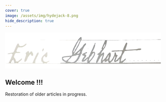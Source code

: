 ```yaml
---
cover: true
image: /assets/img/hydejack-8.png
hide_description: true
---
```


![EricGebhart](assets/img/Cursive1.png)

## Welcome !!!

Restoration of older articles in progress.

<!-- ## First Steps -->
<!-- Please start by reading the [Documentation]{:.heading.flip-title}. -->
<!-- Specifically, the chapters below should be relevant now: -->

<!-- * [Install]{:.heading.flip-title} --- How to install and run Hydejack. -->
<!-- * [Upgrade]{:.heading.flip-title} --- You can skip this if you haven't used Hydejack before. -->
<!-- * [Config]{:.heading.flip-title} --- Once Jekyll is running you can start with basic configuration. -->
<!-- {:.related-posts.faded} -->

<!-- [documentation]: docs/README.md -->
<!-- [install]: docs/install.md -->
<!-- [upgrade]: docs/upgrade.md -->
<!-- [config]: docs/config.md -->

